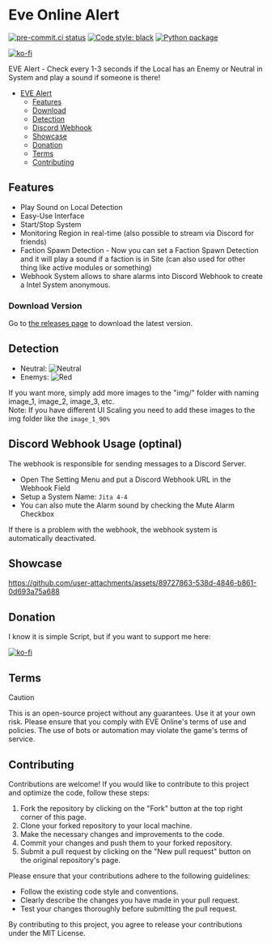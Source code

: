 # Eve Online Alert

[![pre-commit.ci status](https://results.pre-commit.ci/badge/github/Geuthur/EVE-Alert-Opensource/main.svg)](https://results.pre-commit.ci/latest/github/Geuthur/EVE-Alert-Opensource/main)
[![Code style: black](https://img.shields.io/badge/code%20style-black-000000.svg)](https://github.com/psf/black)
[![Python package](https://github.com/Geuthur/EVE-Alert-Opensource/actions/workflows/python-package.yml/badge.svg)](https://github.com/Geuthur/EVE-Alert-Opensource/actions/workflows/python-package.yml)

[![ko-fi](https://ko-fi.com/img/githubbutton_sm.svg)](https://ko-fi.com/W7W810Q5J4)

EVE Alert - Check every 1-3 seconds if the Local has an Enemy or Neutral in System and play a sound if someone is there!

- [EVE Alert](#evealert)
  - [Features](#features)
  - [Download](#step1)
  - [Detection](#detection)
  - [Discord Webhook](#webhook)
  - [Showcase](#showcase)
  - [Donation](#donation)
  - [Terms](#terms)
  - [Contributing](#contributing)

## Features<a name="features"></a>

- Play Sound on Local Detection
- Easy-Use Interface
- Start/Stop System
- Monitoring Region in real-time (also possible to stream via Discord for friends)
- Faction Spawn Detection - Now you can set a Faction Spawn Detection and it will play a sound if a faction is in Site (can also used for other thing like active modules or something)
- Webhook System allows to share alarms into Discord Webhook to create a Intel System anonymous.

### Download Version<a name="step1"></a>

Go to [the releases page](https://github.com/Geuthur/EVE-Alert-Opensource/releases) to download the latest version.

## Detection<a name="detection"></a>

- Neutral: ![Neutral](https://i.imgur.com/SdjoIs6.png)
- Enemys: ![Red](https://i.imgur.com/O0VTT69.png)

If you want more, simply add more images to the "img/" folder with naming image_1, image_2, image_3, etc.\
Note: If you have different UI Scaling you need to add these images to the img folder like the `image_1_90%`

## Discord Webhook Usage (optinal)<a name="webhook"></a>

The webhook is responsible for sending messages to a Discord Server.

- Open The Setting Menu and put a Discord Webhook URL in the Webhook Field
- Setup a System Name: `Jita 4-4`
- You can also mute the Alarm sound by checking the Mute Alarm Checkbox

If there is a problem with the webhook, the webhook system is automatically deactivated.

## Showcase<a name="showcase"></a>

https://github.com/user-attachments/assets/89727863-538d-4846-b861-0d693a75a688

## Donation<a name="donation"></a>

I know it is simple Script, but if you want to support me here:

[![ko-fi](https://ko-fi.com/img/githubbutton_sm.svg)](https://ko-fi.com/W7W810Q5J4)

## Terms<a name="terms"></a>

> [!CAUTION]
> This is an open-source project without any guarantees. Use it at your own risk.
> Please ensure that you comply with EVE Online's terms of use and policies. The use of bots or automation may violate the game's terms of service.

## Contributing<a name="contributing"></a>

Contributions are welcome! If you would like to contribute to this project and optimize the code, follow these steps:

1. Fork the repository by clicking on the "Fork" button at the top right corner of this page.
1. Clone your forked repository to your local machine.
1. Make the necessary changes and improvements to the code.
1. Commit your changes and push them to your forked repository.
1. Submit a pull request by clicking on the "New pull request" button on the original repository's page.

Please ensure that your contributions adhere to the following guidelines:

- Follow the existing code style and conventions.
- Clearly describe the changes you have made in your pull request.
- Test your changes thoroughly before submitting the pull request.

By contributing to this project, you agree to release your contributions under the MIT License.
